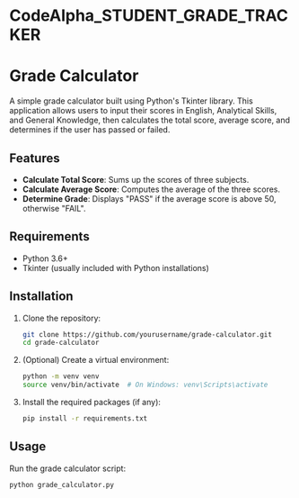 # CodeAlpha_STUDENT_GRADE_TRACKER
# Grade Calculator

A simple grade calculator built using Python's Tkinter library. This application allows users to input their scores in English, Analytical Skills, and General Knowledge, then calculates the total score, average score, and determines if the user has passed or failed.

## Features

- **Calculate Total Score**: Sums up the scores of three subjects.
- **Calculate Average Score**: Computes the average of the three scores.
- **Determine Grade**: Displays "PASS" if the average score is above 50, otherwise "FAIL".

## Requirements

- Python 3.6+
- Tkinter (usually included with Python installations)

## Installation

1. Clone the repository:

    ```bash
    git clone https://github.com/yourusername/grade-calculator.git
    cd grade-calculator
    ```

2. (Optional) Create a virtual environment:

    ```bash
    python -m venv venv
    source venv/bin/activate  # On Windows: venv\Scripts\activate
    ```

3. Install the required packages (if any):

    ```bash
    pip install -r requirements.txt
    ```

## Usage

Run the grade calculator script:

```bash
python grade_calculator.py
